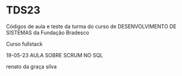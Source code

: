 # TDS23
Códigos de aula e teste da turma do curso de DESENVOLVIMENTO DE SISTEMAS da Fundação Bradesco

Curso fullstack

19-05-23 AULA SOBRE SCRUM NO SQL

renato da graça silva